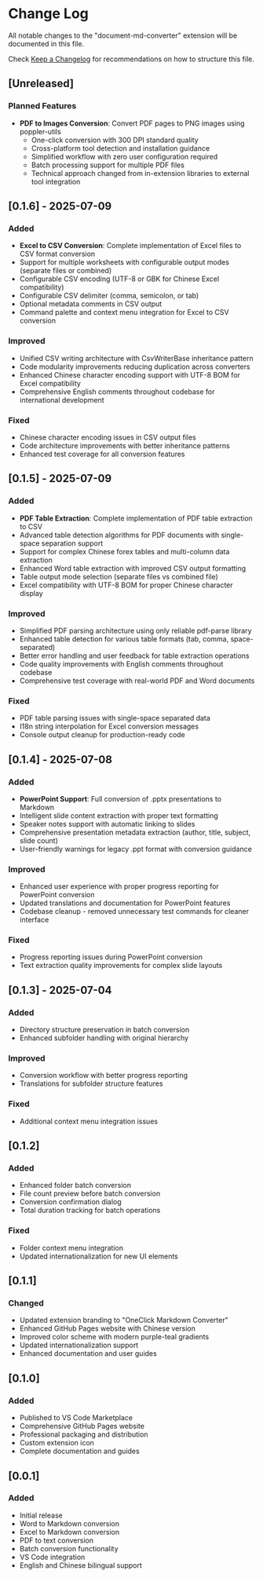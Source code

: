 # Change Log

All notable changes to the "document-md-converter" extension will be documented in this file.

Check [Keep a Changelog](http://keepachangelog.com/) for recommendations on how to structure this file.

## [Unreleased]

### Planned Features
- **PDF to Images Conversion**: Convert PDF pages to PNG images using poppler-utils
  - One-click conversion with 300 DPI standard quality
  - Cross-platform tool detection and installation guidance
  - Simplified workflow with zero user configuration required
  - Batch processing support for multiple PDF files
  - Technical approach changed from in-extension libraries to external tool integration

## [0.1.6] - 2025-07-09

### Added
- **Excel to CSV Conversion**: Complete implementation of Excel files to CSV format conversion
- Support for multiple worksheets with configurable output modes (separate files or combined)
- Configurable CSV encoding (UTF-8 or GBK for Chinese Excel compatibility)
- Configurable CSV delimiter (comma, semicolon, or tab)
- Optional metadata comments in CSV output
- Command palette and context menu integration for Excel to CSV conversion

### Improved
- Unified CSV writing architecture with CsvWriterBase inheritance pattern
- Code modularity improvements reducing duplication across converters
- Enhanced Chinese character encoding support with UTF-8 BOM for Excel compatibility
- Comprehensive English comments throughout codebase for international development

### Fixed
- Chinese character encoding issues in CSV output files
- Code architecture improvements with better inheritance patterns
- Enhanced test coverage for all conversion features

## [0.1.5] - 2025-07-09

### Added
- **PDF Table Extraction**: Complete implementation of PDF table extraction to CSV
- Advanced table detection algorithms for PDF documents with single-space separation support
- Support for complex Chinese forex tables and multi-column data extraction
- Enhanced Word table extraction with improved CSV output formatting
- Table output mode selection (separate files vs combined file)
- Excel compatibility with UTF-8 BOM for proper Chinese character display

### Improved
- Simplified PDF parsing architecture using only reliable pdf-parse library
- Enhanced table detection for various table formats (tab, comma, space-separated)
- Better error handling and user feedback for table extraction operations
- Code quality improvements with English comments throughout codebase
- Comprehensive test coverage with real-world PDF and Word documents

### Fixed
- PDF table parsing issues with single-space separated data
- I18n string interpolation for Excel conversion messages
- Console output cleanup for production-ready code

## [0.1.4] - 2025-07-08

### Added
- **PowerPoint Support**: Full conversion of .pptx presentations to Markdown
- Intelligent slide content extraction with proper text formatting
- Speaker notes support with automatic linking to slides
- Comprehensive presentation metadata extraction (author, title, subject, slide count)
- User-friendly warnings for legacy .ppt format with conversion guidance

### Improved
- Enhanced user experience with proper progress reporting for PowerPoint conversion
- Updated translations and documentation for PowerPoint features
- Codebase cleanup - removed unnecessary test commands for cleaner interface

### Fixed
- Progress reporting issues during PowerPoint conversion
- Text extraction quality improvements for complex slide layouts

## [0.1.3] - 2025-07-04

### Added
- Directory structure preservation in batch conversion
- Enhanced subfolder handling with original hierarchy 

### Improved
- Conversion workflow with better progress reporting
- Translations for subfolder structure features

### Fixed
- Additional context menu integration issues

## [0.1.2]

### Added
- Enhanced folder batch conversion
- File count preview before batch conversion
- Conversion confirmation dialog
- Total duration tracking for batch operations

### Fixed
- Folder context menu integration
- Updated internationalization for new UI elements

## [0.1.1]

### Changed
- Updated extension branding to "OneClick Markdown Converter"
- Enhanced GitHub Pages website with Chinese version
- Improved color scheme with modern purple-teal gradients
- Updated internationalization support
- Enhanced documentation and user guides

## [0.1.0]

### Added
- Published to VS Code Marketplace
- Comprehensive GitHub Pages website
- Professional packaging and distribution
- Custom extension icon
- Complete documentation and guides

## [0.0.1]

### Added
- Initial release
- Word to Markdown conversion
- Excel to Markdown conversion  
- PDF to text conversion
- Batch conversion functionality
- VS Code integration
- English and Chinese bilingual support